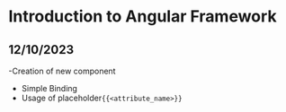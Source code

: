 # Introduction to Angular Framework

## 12/10/2023

-Creation of new component
- Simple Binding
- Usage of placeholder`{{<attribute_name>}}`

